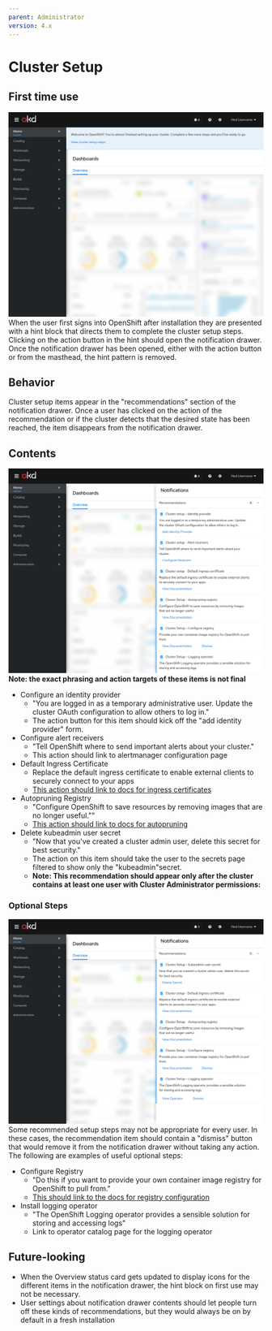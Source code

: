 ```yaml
---
parent: Administrator
version: 4.x
---
```


# Cluster Setup

## First time use
![](img/setup-hint.png)
When the user first signs into OpenShift after installation they are presented with a hint block that directs them to complete the cluster setup steps. Clicking on the action button in the hint should open the notification drawer. Once the notification drawer has been opened, either with the action button or from the masthead, the hint pattern is removed.


## Behavior
Cluster setup items appear in the "recommendations" section of the notification drawer. Once a user has clicked on the action of the recommendation or if the cluster detects that the desired state has been reached, the item disappears from the notification drawer.

## Contents
![](img/setup-open.png)
**Note: the exact phrasing and action targets of these items is not final**
- Configure an identity provider
  - "You are logged in as a temporary administrative user. Update the cluster OAuth configuration to allow others to log in."
  - The action button for this item should kick off the "add identity provider" form.
- Configure alert receivers
  - "Tell OpenShift where to send important alerts about your cluster."
  - This action should link to alertmanager configuration page
- Default Ingress Certificate
  - Replace the default ingress certificate to enable external clients to securely connect to your apps
  - [This action should link to docs for ingress certificates](https://docs.openshift.com/container-platform/4.5/security/certificates/replacing-default-ingress-certificate.html)
- Autopruning Registry
  - "Configure OpenShift to save resources by removing images that are no longer useful.""
  - [This action should link to docs for autopruning](https://docs.openshift.com/container-platform/4.5/applications/pruning-objects.html#pruning-images_pruning-objects)
- Delete kubeadmin user secret
  - "Now that you've created a cluster admin user, delete this secret for best security."
  - The action on this item should take the user to the secrets page filtered to show only the "kubeadmin"secret.
  - **Note: This recommendation should appear only after the cluster contains at least one user with Cluster Administrator permissions:**

### Optional Steps
![](img/setup-optional.png)
Some recommended setup steps may not be appropriate for every user. In these cases, the recommendation item should contain a "dismiss" button that would remove it from the notification drawer without taking any action.
The following are examples of useful optional steps:
- Configure Registry
  - "Do this if you want to provide your own container image registry for OpenShift to pull from."
  - [This should link to the docs for registry configuration](https://docs.openshift.com/container-platform/4.5/registry/configuring-registry-operator.html)
- Install logging operator
  - "The OpenShift Logging operator provides a sensible solution for storing and accessing logs"
  - Link to operator catalog page for the logging operator

## Future-looking
- When the Overview status card gets updated to display icons for the different items in the notification drawer, the hint block on first use may not be necessary.
- User settings about notification drawer contents should let people turn off these kinds of recommendations, but they would always be on by default in a fresh installation
